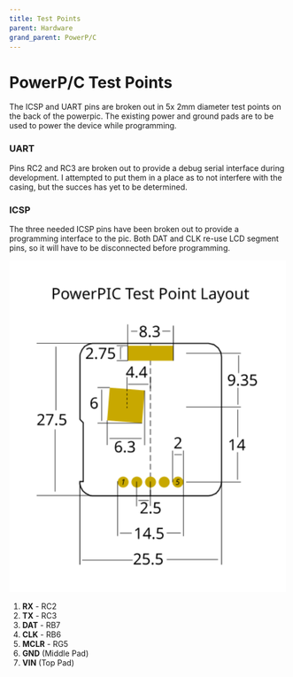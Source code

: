 ```yaml
---
title: Test Points
parent: Hardware
grand_parent: PowerP/C
---
```


# PowerP/C Test Points

The ICSP and UART pins are broken out in 5x 2mm diameter test points on the back of the powerpic. The existing power and ground pads are to be used to power the device while programming. 

### UART
Pins RC2 and RC3 are broken out to provide a debug serial interface during development. I attempted to put them in a place as to not interfere with the casing, but the succes has yet to be determined.

### ICSP
The three needed ICSP pins have been broken out to provide a programming interface to the pic. Both DAT and CLK re-use LCD segment pins, so it will have to be disconnected before programming.

<img src="/powerpic/docs/programming-pinout.svg" width=500em>

1. **RX** - RC2
2. **TX** - RC3
3. **DAT** - RB7
4. **CLK** - RB6
5. **MCLR** - RG5
6. **GND** (Middle Pad)
7. **VIN** (Top Pad)